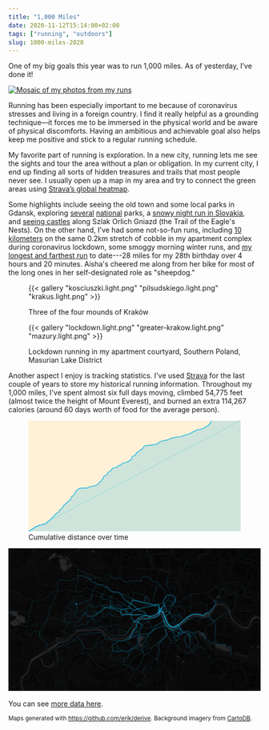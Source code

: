 ```yaml
---
title: "1,000 Miles"
date: 2020-11-12T15:14:00+02:00
tags: ["running", "outdoors"]
slug: 1000-miles-2020
---
```


One of my big goals this year was to run 1,000 miles. As of yesterday, I’ve done it!

[![Mosaic of my photos from my runs](mosaic.jpg)](mosaic.jpg)

Running has been especially important to me because of coronavirus stresses and living in a foreign country. I find it really helpful as a grounding technique—it forces me to be immersed in the physical world and be aware of physical discomforts. Having an ambitious and achievable goal also helps keep me positive and stick to a regular running schedule.

My favorite part of running is exploration. In a new city, running lets me see the sights and tour the area without a plan or obligation. In my current city, I end up finding all sorts of hidden treasures and trails that most people never see. I usually open up a map in my area and try to connect the green areas using [Strava’s global heatmap](https://www.strava.com/heatmap#12.04/19.88822/50.05018/hot/all).

Some highlights include seeing the old town and some local parks in Gdansk, exploring [several](https://www.strava.com/activities/3592985128) [national](https://www.strava.com/activities/3085728868) parks, a [snowy night run in Slovakia](https://www.strava.com/activities/3045963732), and [seeing castles](https://www.strava.com/activities/3429526207) along Szlak Orlich Gniazd (the Trail of the Eagle's Nests). On the other hand, I've had some not-so-fun runs, including [10 kilometers](https://www.strava.com/activities/3293525889) on the same 0.2km stretch of cobble in my apartment complex during coronavirus lockdown, some smoggy morning winter runs, and [my longest and farthest run](https://www.strava.com/activities/3785491674) to date---28 miles for my 28th birthday over 4 hours and 20 minutes. Aisha's cheered me along from her bike for most of the long ones in her self-designated role as "sheepdog."

<figure>

{{< gallery "kosciuszki.light.png" "pilsudskiego.light.png" "krakus.light.png" >}}

<figcaption>Three of the four mounds of Kraków</figcaption>

</figure>

<figure>

{{< gallery "lockdown.light.png" "greater-krakow.light.png" "mazury.light.png" >}}

<figcaption>Lockdown running in my apartment courtyard, Southern Poland, Masurian Lake District</figcaption>

</figure>

Another aspect I enjoy is tracking statistics. I've used [Strava](https://www.strava.com/athletes/14856714) for the last couple of years to store my historical running information. Throughout my 1,000 miles, I've spent almost six full days moving, climbed 54,775 feet (almost twice the height of Mount Everest), and burned an extra 114,267 calories (around 60 days worth of food for the average person).

<figure>

<img src="graph.svg" alt="Cumulative distance over time" />

<figcaption>Cumulative distance over time</figcaption>

</figure>

<p class="full-width">
	<img alt="Heatmap of runs for the year" src="overview.dark.png" />
</p>

You can see [more data here](https://observablehq.com/d/bda8bfd8f9e500a9).

<small style="display: block">Maps generated with <https://github.com/erik/derive>. Background imagery from [CartoDB](https://carto.com/attribution/).</small>
